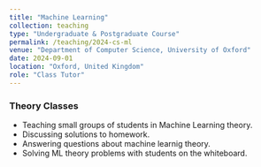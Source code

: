 ```yaml
---
title: "Machine Learning"
collection: teaching
type: "Undergraduate & Postgraduate Course"
permalink: /teaching/2024-cs-ml
venue: "Department of Computer Science, University of Oxford"
date: 2024-09-01
location: "Oxford, United Kingdom"
role: "Class Tutor"
---
```


### Theory Classes

- Teaching small groups of students in Machine Learning theory.
- Discussing solutions to homework.
- Answering questions about machine learnig theory.
- Solving ML theory problems with students on the whiteboard.

